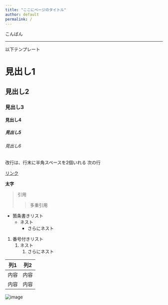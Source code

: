 ```yaml
---
title: "ここにページのタイトル"
author: default
permalink: /
---
```



こんばん



---

以下テンプレート

# 見出し1
## 見出し2
### 見出し3
#### 見出し4
##### 見出し5
###### 見出し6

改行は、行末に半角スペースを2個いれる
次の行

[リンク](https://www.google.co.jp/)

**太字**

> 引用
>> 多重引用


- 箇条書きリスト
  - ネスト
    - さらにネスト


1. 番号付きリスト
   1. ネスト
      1. さらにネスト


| 列1  | 列2  |
|-----|-----|
| 内容  | 内容  |
| 内容  | 内容  |

![image](/GHPages_WebSite/assets/images/logo-150.png)

